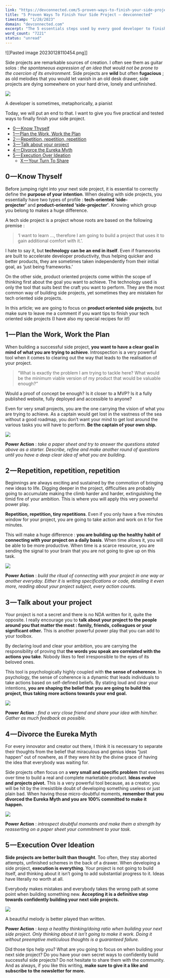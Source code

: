 ```yaml
---
link: "https://devconnected.com/5-proven-ways-to-finish-your-side-project/"
title: "5 Proven Ways To Finish Your Side Project – devconnected"
timestamp: "1/28/2023"
domain: "devconnected.com"
excerpt: "The 5 essentials steps used by every good developer to finish a side project. A definitive must-read for productive developers."
word_count: "7221"
status: "unread"
---
```

![[Pasted image 20230128110454.png]]

Side projects are remarkable sources of creation. I often see them as guitar solos : *the spontaneous expression of an idea that would not be prone to the coercion of its environment*. Side projects are **wild** but often **fugacious** ; as old melodies that you would let vanish in an old desk drawer, side projects are dying somewhere on your hard drive, lonely and unfinished.

![](https://devconnected.com/wp-content/uploads/2019/04/1_LsAb7B04VCLZMDgb_CU69Q.jpeg)

  
A developer is sometimes, metaphorically, a pianist

Today, we will put an end to that. I want to give you five practical and tested ways to finally finish your side project.

-   [0 — Know Thyself](#0Know_Thyself "0 — Know Thyself")
-   [1 — Plan the Work, Work the Plan](#1Plan_the_Work_Work_the_Plan "1 — Plan the Work, Work the Plan")
-   [2 — Repetition, repetition, repetition](#2Repetition_repetition_repetition "2 — Repetition, repetition, repetition")
-   [3 — Talk about your project](#3Talk_about_your_project "3 — Talk about your project")
-   [4 — Divorce the Eureka Myth](#4Divorce_the_Eureka_Myth "4 — Divorce the Eureka Myth")
-   [5 — Execution Over Ideation](#5Execution_Over_Ideation "5 — Execution Over Ideation")
    -   [X — Your Turn To Share](#XYour_Turn_To_Share "X — Your Turn To Share")

## 0 — Know Thyself

Before jumping right into your next side project, it is essential to correctly define the **purpose of your intention**. When dealing with side projects, you essentially have two types of profile : **tech-oriented ‘side-projecter’** and **product-oriented ‘side-projecter’**. Knowing which group you belong to makes a huge difference.

A tech side project is a project whose roots are based on the following premise :

> ‘I want to learn …, therefore I am going to build a project that uses it to gain additional comfort with it.’.

I hate to say it, but **technology can be an end in itself**. Even if frameworks are built to accelerate developer productivity, thus helping quicker and better products, they are sometimes taken independently from their initial goal, as ‘just being frameworks.’

On the other side, product oriented projects come within the scope of thinking first about the goal you want to achieve. The technology used is only the tool that suits best the craft you want to perform. They are the most common way of building side projects, yet sometimes they are mistaken for tech oriented side projects.

In this article; we are going to focus on **product oriented side projects**, but make sure to leave me a comment if you want tips to finish your tech oriented side projects (I have also my special recipes for it!)

## 1 — Plan the Work, Work the Plan

When building a successful side project, **you want to have a clear goal in mind of what you are trying to achieve**. Introspection is a very powerful tool when it comes to clearing out the way that leads to the realisation of your project.

> “What is exactly the problem I am trying to tackle here? What would be the minimum viable version of my product that would be valuable enough?”

Would a proof of concept be enough? Is it closer to a MVP? Is it a fully published website, fully deployed and accessible to anyone?

Even for very small projects, you are the one carrying the vision of what you are trying to achieve. As a captain would get lost in the vastness of the sea without a good roadmap, you don’t want your mind to get lost around the various tasks you will have to perform. **Be the captain of your own ship.**

![](https://devconnected.com/wp-content/uploads/2019/04/1_11CHSD4bkvNQseYaWPrTrQ.jpeg)

**Power Action** : *take a paper sheet and try to answer the questions stated above as a starter. Describe, refine and make another round of questions until you have a deep clear idea of what you are building.*

## 2 — Repetition, repetition, repetition

Beginnings are always exciting and sustained by the commotion of bringing new ideas to life. Digging deeper in the project, difficulties are probably going to accumulate making the climb harder and harder, extinguishing the timid fire of your ambition. This is where you will apply this very powerful power play.

**Repetition, repetition, tiny repetitions**. Even if you only have a five minutes window for your project, you are going to take action and work on it for five minutes.

This will make a huge difference : **you are building up the healthy habit of connecting with your project on a daily basis**. When time allows it, you will be able to be more productive. When time is a scarce resource, you are sending the signal to your brain that you are not going to give up on this task.

![](https://devconnected.com/wp-content/uploads/2019/04/1_3AjY4WfpcRha0Y1XnsvMKA.jpeg)

**Power Action** : *build the ritual of connecting with your project in one way or another everyday. Either it is writing specifications or code, detailing it even more, reading about your project subject, every action counts.*

## 3 — Talk about your project

Your project is not a secret and there is no NDA written for it, quite the opposite. I really encourage you to **talk about your project to the people around you that matter the most : family, friends, colleagues or your significant other.** This is another powerful power play that you can add to your toolbox.

By declaring loud and clear your ambition, you are carrying the responsibility of proving that **the words you speak are correlated with the actions you take**. Nobody likes to feel irresponsible to the eyes of its beloved ones.

This tool is psychologically highly coupled with **the sense of coherence**. In psychology, the sense of coherence is a dynamic that leads individuals to take actions based on self-defined beliefs. By stating loud and clear your intentions, **you are shaping the belief that you are going to build this project, thus taking more actions towards your end goal.**

![](https://devconnected.com/wp-content/uploads/2019/04/1_EVRimPPrh8S645FINaE8Hw.jpeg)

**Power Action** : *find a very close friend and share your idea with him/her. Gather as much feedback as possible.*

## 4 — Divorce the Eureka Myth

For every innovator and creator out there, I think it is necessary to separate their thoughts from the belief that miraculous and genius ideas “just happen” out of nowhere, as if they were hit by the divine grace of having the idea that everybody was waiting for.

Side projects often focus on a **very small and specific problem** that evolves over time to build a real and complete marketable product. **Ideas evolve and projects pivot.** This is a very powerful tool because, as a creator, you will be hit by the irresistible doubt of developing something useless or just plain bad. When having those micro-doubtful moments, **remember that you divorced the Eureka Myth and you are 100% committed to make it happen.**

![](https://devconnected.com/wp-content/uploads/2019/04/1_kV4-rHsyoDl4ursB1CG72Q.jpeg)

**Power Action** : *introspect doubtful moments and make them a strength by reasserting on a paper sheet your commitment to your task.*

## 5 — Execution Over Ideation

**Side projects are better built than thought**. Too often, they stay aborted attempts, unfinished schemes in the back of a drawer. When developing a side project, **execution is everything**. Your project is not going to build itself, and thinking about it isn’t going to add substantial progress to it. Ideas have literally no worth at all.

Everybody makes mistakes and everybody takes the wrong path at some point when building something new. **Accepting it is a definitive step towards confidently building your next side projects.**

![](https://devconnected.com/wp-content/uploads/2019/04/1_JwHPfINa2VtSyWCqnxwYow.jpeg)

  
A beautiful melody is better played than written.

**Power Action** : *keep a healthy thinking/doing ratio when building your next side project. Only thinking about it isn’t going to make it work. Doing it without preemptive meticulous thoughts is a guaranteed failure.*

Did those tips help you? What are you going to focus on when building your next side project? Do you have your own secret ways to confidently build successful side projects? Do not hesitate to share them with the community. And as always, if you like this writing, **make sure to give it a like and subscribe to the newsletter for more.**